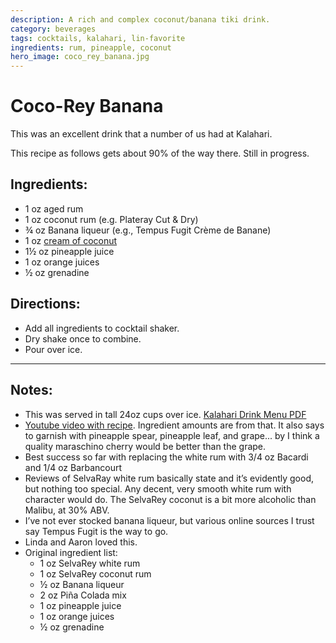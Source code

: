 ```yaml
---
description: A rich and complex coconut/banana tiki drink. 
category: beverages
tags: cocktails, kalahari, lin-favorite
ingredients: rum, pineapple, coconut
hero_image: coco_rey_banana.jpg
---
```


# Coco-Rey Banana 

This was an excellent drink that a number of us had at Kalahari. 

This recipe as follows gets about 90% of the way there. Still in progress. 

## Ingredients:

- 1 oz aged rum
- 1 oz coconut rum (e.g. Plateray Cut & Dry)
- ¾ oz Banana liqueur (e.g., Tempus Fugit Crème de Banane)
- 1 oz [cream of coconut](../Syrups.html#cream-of-coconut)
- 1½ oz pineapple juice
- 1 oz orange juices
- ½ oz grenadine

## Directions:

- Add all ingredients to cocktail shaker.
- Dry shake once to combine.
- Pour over ice.

* * *

## Notes: 

- This was served in tall 24oz cups over ice. [Kalahari Drink Menu PDF](https://www.kalahariresorts.com/media/lepayhnz/pa-cabana-drink-menu-115x11-050624_.pdf)
- [Youtube video with recipe](https://www.youtube.com/watch?v=7tsNY-vKvXQ). Ingredient amounts are from that. It also says to garnish with pineapple spear, pineapple leaf, and grape... by I think a quality maraschino cherry would be better than the grape.
- Best success so far with replacing the white rum with 3/4 oz Bacardi and 1/4 oz Barbancourt 
- Reviews of SelvaRay white rum basically state and it’s evidently good, but nothing too special. Any decent, very smooth white rum with character would do. The SelvaRey coconut is a bit more alcoholic than Malibu, at 30% ABV. 
- I’ve not ever stocked banana liqueur, but various online sources I trust say Tempus Fugit is the way to go.
- Linda and Aaron loved this.
- Original ingredient list:
    - 1 oz SelvaRey white rum
    - 1 oz SelvaRey coconut rum
    - ½ oz Banana liqueur
    - 2 oz Piña Colada mix
    - 1 oz pineapple juice
    - 1 oz orange juices
    - ½ oz grenadine


